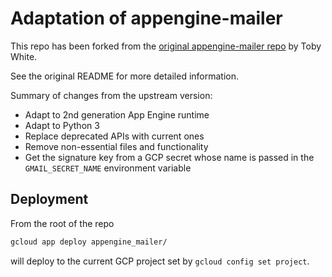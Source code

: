 # Adaptation of appengine-mailer

This repo has been forked from the [original appengine-mailer repo](https://github.com/mixcloud/appengine-mailer) by Toby White.

See the original README for more detailed information.

Summary of changes from the upstream version:

* Adapt to 2nd generation App Engine runtime
* Adapt to Python 3
* Replace deprecated APIs with current ones
* Remove non-essential files and functionality
* Get the signature key from a GCP secret whose name is passed in the `GMAIL_SECRET_NAME` environment variable

## Deployment

From the root of the repo

```sh
gcloud app deploy appengine_mailer/
```

will deploy to the current GCP project set by `gcloud config set project`.
